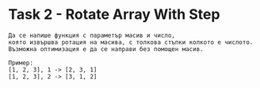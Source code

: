 # Task 2 - Rotate Array With Step

```
Да се напише функция с параметър масив и число, 
която извършва ротация на масива, с толкова стъпки колкото е числото.
Възможна оптимизация е да се направи без помощен масив.

Пример:
[1, 2, 3], 1 -> [2, 3, 1]
[1, 2, 3], 2 -> [3, 1, 2]
```
